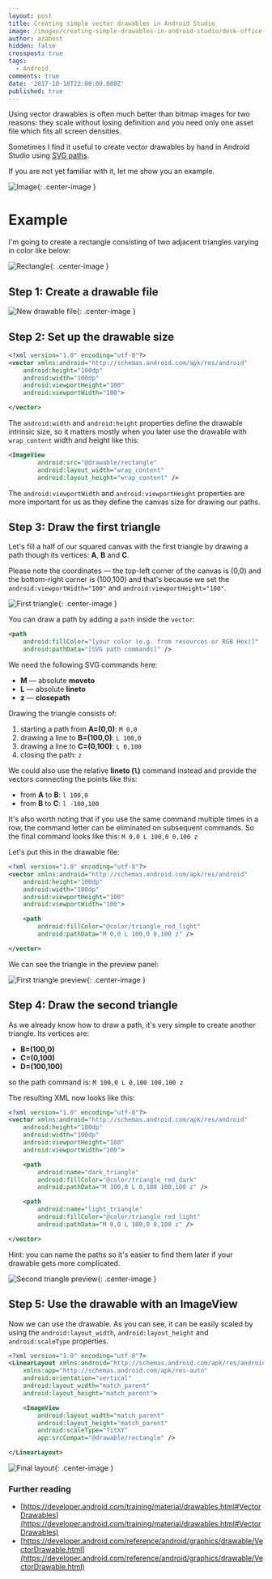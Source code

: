 ```yaml
---
layout: post
title: Creating simple vector drawables in Android Studio
image: /images/creating-simple-drawables-in-android-studio/desk-office-pen-ruler.jpg
author: azabost
hidden: false
crosspost: true
tags:
  - Android
comments: true
date: '2017-10-18T22:00:00.000Z'
published: true
---
```


Using vector drawables is often much better than bitmap images for two reasons: they scale without losing definition and you need only one asset file which fits all screen densities.

Sometimes I find it useful to create vector drawables by hand in Android Studio using [SVG paths](https://www.w3.org/TR/SVG/paths.html).

If you are not yet familiar with it, let me show you an example.

![Image](/images/creating-simple-drawables-in-android-studio/desk-office-pen-ruler.jpg){: .center-image }

# Example #

I'm going to create a rectangle consisting of two adjacent triangles varying in color like below:

![Rectangle](/images/creating-simple-drawables-in-android-studio/expected-rectangle-2.png){: .center-image }

## Step 1: Create a drawable file ##

![New drawable file](/images/creating-simple-drawables-in-android-studio/new_drawable.png){: .center-image }

## Step 2: Set up the drawable size ##

```xml
<?xml version="1.0" encoding="utf-8"?>
<vector xmlns:android="http://schemas.android.com/apk/res/android"
    android:height="100dp"
    android:width="100dp"
    android:viewportHeight="100"
    android:viewportWidth="100">

</vector>
```

The `android:width` and `android:height` properties define the drawable intrinsic size, so it matters mostly when you later use the drawable with `wrap_content` width and height like this:

```xml
<ImageView
        android:src="@drawable/rectangle"
        android:layout_width="wrap_content"
        android:layout_height="wrap_content" />
```

The `android:viewportWidth` and `android:viewportHeight` properties are more important for us as they define the canvas size for drawing our paths.

## Step 3: Draw the first triangle ##

Let's fill a half of our squared canvas with the first triangle by drawing a path though its vertices: **A**, **B** and **C**.

Please note the coordinates &mdash; the top-left corner of the canvas is (0,0) and the bottom-right corner is (100,100) and that's because we set the `android:viewportWidth="100"` and `android:viewportHeight="100"`.

![First triangle](/images/creating-simple-drawables-in-android-studio/first_triangle.png){: .center-image }

You can draw a path by adding a `path` inside the `vector`:

```xml
<path
    android:fillColor="[your color (e.g. from resources or RGB Hex)]"
    android:pathData="[SVG path commands]" />
```

We need the following SVG commands here:

* **M**  &mdash; absolute **moveto**
* **L**  &mdash; absolute **lineto**
* **z**  &mdash; **closepath**

Drawing the triangle consists of:

1. starting a path from **A=(0,0)**: `M 0,0`
2. drawing a line to **B=(100,0)**: `L 100,0`
3. drawing a line to **C=(0,100)**: `L 0,100`
4. closing the path: `z`

We could also use the relative **lineto (`l`)** command instead and provide the vectors connecting the points like this:

* from **A** to **B**: `l 100,0`
* from **B** to **C**: `l -100,100`

It's also worth noting that if you use the same command multiple times in a row, the command letter can be eliminated on subsequent commands. So the final command looks like this: `M 0,0 L 100,0 0,100 z`

Let's put this in the drawable file:

```xml
<?xml version="1.0" encoding="utf-8"?>
<vector xmlns:android="http://schemas.android.com/apk/res/android"
    android:height="100dp"
    android:width="100dp"
    android:viewportHeight="100"
    android:viewportWidth="100">

    <path
        android:fillColor="@color/triangle_red_light"
        android:pathData="M 0,0 L 100,0 0,100 z" />

</vector>
```

We can see the triangle in the preview panel:

![First triangle preview](/images/creating-simple-drawables-in-android-studio/first_triangle_preview.png){: .center-image }

## Step 4: Draw the second triangle ##

As we already know how to draw a path, it's very simple to create another triangle. Its vertices are:

* **B=(100,0)**
* **C=(0,100)**
* **D=(100,100)**

so the path command is: `M 100,0 L 0,100 100,100 z`

The resulting XML now looks like this:

```xml
<?xml version="1.0" encoding="utf-8"?>
<vector xmlns:android="http://schemas.android.com/apk/res/android"
    android:height="100dp"
    android:width="100dp"
    android:viewportHeight="100"
    android:viewportWidth="100">

    <path
        android:name="dark_triangle"
        android:fillColor="@color/triangle_red_dark"
        android:pathData="M 100,0 L 0,100 100,100 z" />

    <path
        android:name="light_triangle"
        android:fillColor="@color/triangle_red_light"
        android:pathData="M 0,0 L 100,0 0,100 z" />

</vector>
```

Hint: you can name the paths so it's easier to find them later if your drawable gets more complicated.

![Second triangle preview](/images/creating-simple-drawables-in-android-studio/second_triangle_preview.png){: .center-image }


## Step 5: Use the drawable with an ImageView ##

Now we can use the drawable. As you can see, it can be easily scaled by using the `android:layout_width`, `android:layout_height` and `android:scaleType` properties.

```xml
<?xml version="1.0" encoding="utf-8"?>
<LinearLayout xmlns:android="http://schemas.android.com/apk/res/android"
    xmlns:app="http://schemas.android.com/apk/res-auto"
    android:orientation="vertical"
    android:layout_width="match_parent"
    android:layout_height="match_parent">

    <ImageView
        android:layout_width="match_parent"
        android:layout_height="match_parent"
        android:scaleType="fitXY"
        app:srcCompat="@drawable/rectangle" />

</LinearLayout>
```

![Final layout](/images/creating-simple-drawables-in-android-studio/layout.png){: .center-image }

### Further reading ###

* [https://developer.android.com/training/material/drawables.html#VectorDrawables](https://developer.android.com/training/material/drawables.html#VectorDrawables)
* [https://developer.android.com/reference/android/graphics/drawable/VectorDrawable.html](https://developer.android.com/reference/android/graphics/drawable/VectorDrawable.html)
